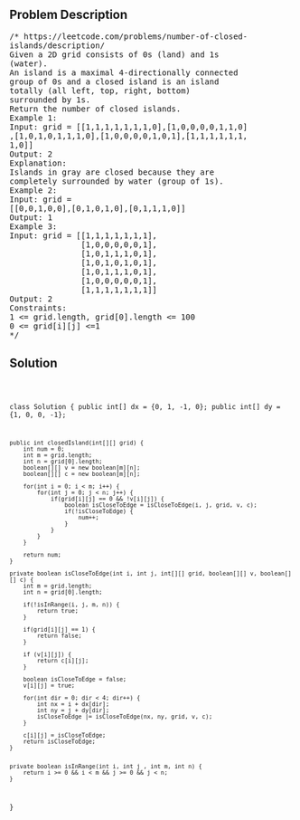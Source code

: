 <!--
<style>
  body { font-family: Arial, sans-serif; }
  .container { max-width: 100%; margin: 0 auto; padding: 10px; }
  .comment-block { max-width: 30%; background-color: #f9f9f9; padding: 10px; border-left: 5px solid #ccc; overflow-wrap: break-word; white-space: pre-wrap; }
  .code-block { background-color: #f4f4f4; padding: 10px; border: 1px solid #ddd; overflow-wrap: break-word; white-space: pre-wrap; }
</style>
-->

<div class='container'>
<h2>Problem Description</h2>
<div class='comment-block'>
<pre>
/* https://leetcode.com/problems/number-of-closed-
islands/description/
Given a 2D grid consists of 0s (land) and 1s
(water).
An island is a maximal 4-directionally connected
group of 0s and a closed island is an island
totally (all left, top, right, bottom)
surrounded by 1s.
Return the number of closed islands.
Example 1:
Input: grid = [[1,1,1,1,1,1,1,0],[1,0,0,0,0,1,1,0]
,[1,0,1,0,1,1,1,0],[1,0,0,0,0,1,0,1],[1,1,1,1,1,1,
1,0]]
Output: 2
Explanation:
Islands in gray are closed because they are
completely surrounded by water (group of 1s).
Example 2:
Input: grid =
[[0,0,1,0,0],[0,1,0,1,0],[0,1,1,1,0]]
Output: 1
Example 3:
Input: grid = [[1,1,1,1,1,1,1],
               [1,0,0,0,0,0,1],
               [1,0,1,1,1,0,1],
               [1,0,1,0,1,0,1],
               [1,0,1,1,1,0,1],
               [1,0,0,0,0,0,1],
               [1,1,1,1,1,1,1]]
Output: 2
Constraints:
1 <= grid.length, grid[0].length <= 100
0 <= grid[i][j] <=1
*/
</pre>
</div>

<h2>Solution</h2>
<div class='code-block'>
<pre><code class='language-java'>

class Solution {
    public int[] dx = {0, 1, -1, 0};
    public int[] dy = {1, 0, 0, -1};

    public int closedIsland(int[][] grid) {
        int num = 0;
        int m = grid.length;
        int n = grid[0].length;
        boolean[][] v = new boolean[m][n];
        boolean[][] c = new boolean[m][n];

        for(int i = 0; i < m; i++) {
            for(int j = 0; j < n; j++) {
                if(grid[i][j] == 0 && !v[i][j]) {
                    boolean isCloseToEdge = isCloseToEdge(i, j, grid, v, c);
                    if(!isCloseToEdge) {
                        num++;
                    }
                }
            }
        }

        return num;
    }

    private boolean isCloseToEdge(int i, int j, int[][] grid, boolean[][] v, boolean[][] c) {
        int m = grid.length;
        int n = grid[0].length;

        if(!isInRange(i, j, m, n)) {
            return true;
        }

        if(grid[i][j] == 1) {
            return false;
        }

        if (v[i][j]) {
            return c[i][j];
        }

        boolean isCloseToEdge = false;
        v[i][j] = true;

        for(int dir = 0; dir < 4; dir++) {
            int nx = i + dx[dir];
            int ny = j + dy[dir];
            isCloseToEdge |= isCloseToEdge(nx, ny, grid, v, c);
        }

        c[i][j] = isCloseToEdge;
        return isCloseToEdge;
    }


    private boolean isInRange(int i, int j , int m, int n) {
        return i >= 0 && i < m && j >= 0 && j < n;
    }

}

</code></pre>
</div>
</div>

